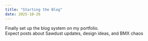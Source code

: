 ```yaml
---
title: "Starting the Blog"
date: 2025-10-26
---
```


Finally set up the blog system on my portfolio.  
Expect posts about Sawdust updates, design ideas, and BMX chaos 